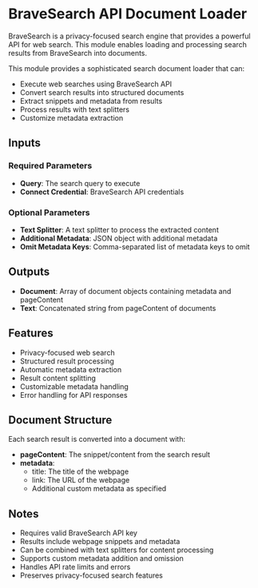 # BraveSearch API Document Loader

BraveSearch is a privacy-focused search engine that provides a powerful API for web search. This module enables loading and processing search results from BraveSearch into documents.

This module provides a sophisticated search document loader that can:
- Execute web searches using BraveSearch API
- Convert search results into structured documents
- Extract snippets and metadata from results
- Process results with text splitters
- Customize metadata extraction

## Inputs

### Required Parameters
- **Query**: The search query to execute
- **Connect Credential**: BraveSearch API credentials

### Optional Parameters
- **Text Splitter**: A text splitter to process the extracted content
- **Additional Metadata**: JSON object with additional metadata
- **Omit Metadata Keys**: Comma-separated list of metadata keys to omit

## Outputs

- **Document**: Array of document objects containing metadata and pageContent
- **Text**: Concatenated string from pageContent of documents

## Features
- Privacy-focused web search
- Structured result processing
- Automatic metadata extraction
- Result content splitting
- Customizable metadata handling
- Error handling for API responses

## Document Structure
Each search result is converted into a document with:
- **pageContent**: The snippet/content from the search result
- **metadata**:
  - title: The title of the webpage
  - link: The URL of the webpage
  - Additional custom metadata as specified

## Notes
- Requires valid BraveSearch API key
- Results include webpage snippets and metadata
- Can be combined with text splitters for content processing
- Supports custom metadata addition and omission
- Handles API rate limits and errors
- Preserves privacy-focused search features 